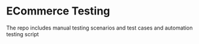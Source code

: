 # ECommerce Testing

The repo includes manual testing scenarios and test cases and automation testing script
